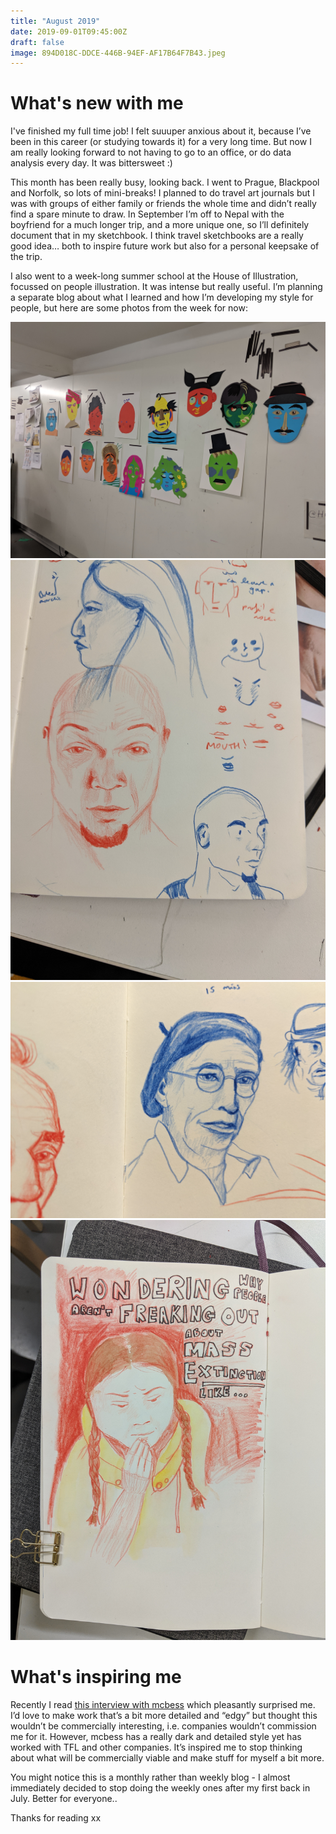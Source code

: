 ```yaml
---
title: "August 2019"
date: 2019-09-01T09:45:00Z
draft: false
image: 894D018C-DDCE-446B-94EF-AF17B64F7B43.jpeg
---
```


# What's new with me
I've finished my full time job! I felt suuuper anxious about it, because I’ve been in this career (or studying towards it) for a very long time. But now I am really looking forward to not having to go to an office, or do data analysis every day.  It was bittersweet :)

This month has been really busy, looking back. I went to Prague, Blackpool and Norfolk, so lots of mini-breaks! I planned to do travel art journals but I was with groups of either family or friends the whole time and didn’t really find a spare minute to draw. In September I’m off to Nepal with the boyfriend for a much longer trip, and a more unique one, so I’ll definitely document that in my sketchbook. I think travel sketchbooks are a really good idea… both to inspire future work but also for a personal keepsake of the trip.

I also went to a week-long summer school at the House of Illustration, focussed on people illustration. It was intense but really useful. I’m planning a separate blog about what I learned and how I’m developing my style for people, but here are some photos from the week for now:

![Collages on day 1](F09A04AB-9626-4253-91B5-7B02B75E0CE3.jpeg)
![Cartoonizing](894D018C-DDCE-446B-94EF-AF17B64F7B43.jpeg)
![Life drawing](270C8D33-08EC-44C2-B089-318CE532D7AC.jpeg)
![Greta portrait](8CCD5A9B-CA91-4C7D-B44D-0E65CD55E7DE.jpeg)

# What's inspiring me
Recently I read [this interview with mcbess](https://www.itsnicethat.com/features/mcbess-interview-illustration) which pleasantly surprised me. I’d love to make work that’s a bit more detailed and “edgy” but thought this wouldn’t be commercially interesting, i.e. companies wouldn’t commission me for it. However, mcbess has a really dark and detailed style yet has worked with TFL and other companies. It’s inspired me to stop thinking about what will be commercially viable and make stuff for myself a bit more.

You might notice this is a monthly rather than weekly blog - I almost immediately decided to stop doing the weekly ones after my first back in July. Better for everyone..

Thanks for reading xx
